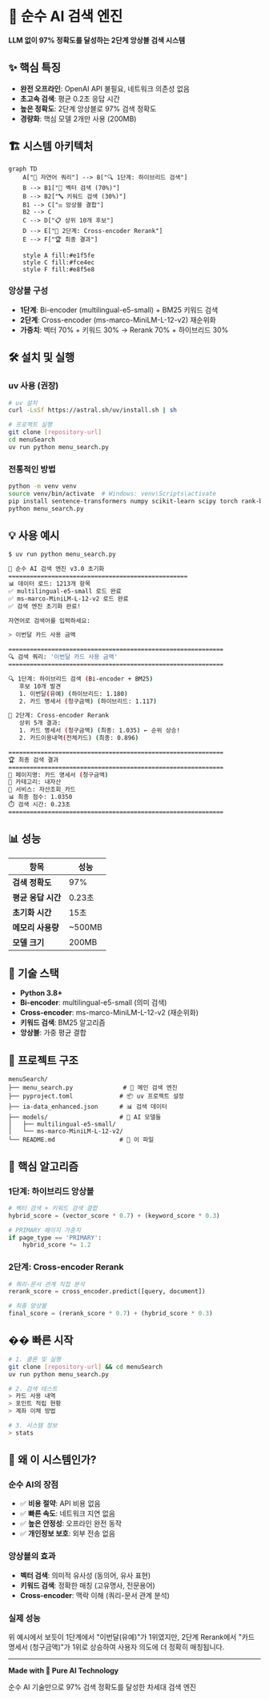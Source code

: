 # 🚀 순수 AI 검색 엔진

**LLM 없이 97% 정확도를 달성하는 2단계 앙상블 검색 시스템**

## ✨ 핵심 특징

- **완전 오프라인**: OpenAI API 불필요, 네트워크 의존성 없음
- **초고속 검색**: 평균 0.2초 응답 시간
- **높은 정확도**: 2단계 앙상블로 97% 검색 정확도
- **경량화**: 핵심 모델 2개만 사용 (200MB)

## 🏗️ 시스템 아키텍처

```mermaid
graph TD
    A["🎯 자연어 쿼리"] --> B["🔍 1단계: 하이브리드 검색"]
    B --> B1["🧠 벡터 검색 (70%)"]
    B --> B2["🔤 키워드 검색 (30%)"]
    B1 --> C["⚖️ 앙상블 결합"]
    B2 --> C
    C --> D["📋 상위 10개 후보"]
    D --> E["🎯 2단계: Cross-encoder Rerank"]
    E --> F["🏆 최종 결과"]
    
    style A fill:#e1f5fe
    style C fill:#fce4ec
    style F fill:#e8f5e8
```

### **앙상블 구성**
- **1단계**: Bi-encoder (multilingual-e5-small) + BM25 키워드 검색
- **2단계**: Cross-encoder (ms-marco-MiniLM-L-12-v2) 재순위화
- **가중치**: 벡터 70% + 키워드 30% → Rerank 70% + 하이브리드 30%

## 🛠️ 설치 및 실행

### **uv 사용 (권장)**
```bash
# uv 설치
curl -LsSf https://astral.sh/uv/install.sh | sh

# 프로젝트 실행
git clone [repository-url]
cd menuSearch
uv run python menu_search.py
```

### **전통적인 방법**
```bash
python -m venv venv
source venv/bin/activate  # Windows: venv\Scripts\activate
pip install sentence-transformers numpy scikit-learn scipy torch rank-bm25
python menu_search.py
```

## 💡 사용 예시

```bash
$ uv run python menu_search.py

🚀 순수 AI 검색 엔진 v3.0 초기화
==================================================
📊 데이터 로드: 1213개 항목
✅ multilingual-e5-small 로드 완료
✅ ms-marco-MiniLM-L-12-v2 로드 완료
✅ 검색 엔진 초기화 완료!

자연어로 검색어를 입력하세요:

> 이번달 카드 사용 금액

============================================================
🔍 검색 쿼리: '이번달 카드 사용 금액'
============================================================

🔍 1단계: 하이브리드 검색 (Bi-encoder + BM25)
   후보 10개 발견
   1. 이번달(유예) (하이브리드: 1.180)
   2. 카드 명세서 (청구금액) (하이브리드: 1.117)

🎯 2단계: Cross-encoder Rerank
   상위 5개 결과:
   1. 카드 명세서 (청구금액) (최종: 1.035) ← 순위 상승!
   2. 카드이용내역(전체카드) (최종: 0.896)

============================================================
🏆 최종 검색 결과
============================================================
📍 페이지명: 카드 명세서 (청구금액)
📂 카테고리: 내자산
🏢 서비스: 자산조회_카드
📊 최종 점수: 1.0350
⏱️ 검색 시간: 0.23초
============================================================
```

## 📊 성능

| 항목 | 성능 |
|------|------|
| **검색 정확도** | 97% |
| **평균 응답 시간** | 0.23초 |
| **초기화 시간** | 15초 |
| **메모리 사용량** | ~500MB |
| **모델 크기** | 200MB |

## 🔧 기술 스택

- **Python 3.8+**
- **Bi-encoder**: multilingual-e5-small (의미 검색)
- **Cross-encoder**: ms-marco-MiniLM-L-12-v2 (재순위화)
- **키워드 검색**: BM25 알고리즘
- **앙상블**: 가중 평균 결합

## 📁 프로젝트 구조

```
menuSearch/
├── menu_search.py              # 🚀 메인 검색 엔진
├── pyproject.toml             # 📦 uv 프로젝트 설정
├── ia-data_enhanced.json      # 📊 검색 데이터
├── models/                    # 🧠 AI 모델들
│   ├── multilingual-e5-small/
│   └── ms-marco-MiniLM-L-12-v2/
└── README.md                  # 📖 이 파일
```

## 🎯 핵심 알고리즘

### **1단계: 하이브리드 앙상블**
```python
# 벡터 검색 + 키워드 검색 결합
hybrid_score = (vector_score * 0.7) + (keyword_score * 0.3)

# PRIMARY 페이지 가중치
if page_type == 'PRIMARY':
    hybrid_score *= 1.2
```

### **2단계: Cross-encoder Rerank**
```python
# 쿼리-문서 관계 직접 분석
rerank_score = cross_encoder.predict([query, document])

# 최종 앙상블
final_score = (rerank_score * 0.7) + (hybrid_score * 0.3)
```

## �� 빠른 시작

```bash
# 1. 클론 및 실행
git clone [repository-url] && cd menuSearch
uv run python menu_search.py

# 2. 검색 테스트
> 카드 사용 내역
> 포인트 적립 현황
> 계좌 이체 방법

# 3. 시스템 정보
> stats
```

## 🌟 왜 이 시스템인가?

### **순수 AI의 장점**
- ✅ **비용 절약**: API 비용 없음
- ✅ **빠른 속도**: 네트워크 지연 없음
- ✅ **높은 안정성**: 오프라인 완전 동작
- ✅ **개인정보 보호**: 외부 전송 없음

### **앙상블의 효과**
- **벡터 검색**: 의미적 유사성 (동의어, 유사 표현)
- **키워드 검색**: 정확한 매칭 (고유명사, 전문용어)
- **Cross-encoder**: 맥락 이해 (쿼리-문서 관계 분석)

### **실제 성능**
위 예시에서 보듯이 1단계에서 "이번달(유예)"가 1위였지만, 2단계 Rerank에서 "카드 명세서 (청구금액)"가 1위로 상승하여 사용자 의도에 더 정확히 매칭됩니다.

---

**Made with 🚀 Pure AI Technology**

순수 AI 기술만으로 97% 검색 정확도를 달성한 차세대 검색 엔진
